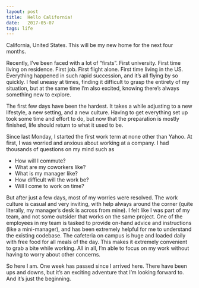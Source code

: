 ```yaml
---
layout: post
title:  Hello California!
date:   2017-05-07
tags: life
---
```


California, United States. This will be my new home for the next four months.

Recently, I’ve been faced with a lot of “firsts”. First university. First time living on residence. First job. First flight alone. First time living in the US. Everything happened in such rapid succession, and it’s all flying by so quickly. I feel uneasy at times, finding it difficult to grasp the entirety of my situation, but at the same time I’m also excited, knowing there’s always something new to explore.

The first few days have been the hardest. It takes a while adjusting to a new lifestyle, a new setting, and a new culture. Having to get everything set up took some time and effort to do, but now that the preparation is mostly finished, life should return to what it used to be.

Since last Monday, I started the first work term at none other than Yahoo. At first, I was worried and anxious about working at a company. I had thousands of questions on my mind such as

- How will I commute?
- What are my coworkers like?
- What is my manager like?
- How difficult will the work be?
- Will I come to work on time?

But after just a few days, most of my worries were resolved. The work culture is casual and very inviting, with help always around the corner (quite literally, my manager’s desk is across from mine). I felt like I was part of my team, and not some outsider that works on the same project. One of the employees in my team is tasked to provide on-hand advice and instructions (like a mini-manager), and has been extremely helpful for me to understand the existing codebase. The cafeteria on campus is huge and loaded daily with free food for all meals of the day. This makes it extremely convenient to grab a bite while working. All in all, I’m able to focus on my work without having to worry about other concerns.

So here I am. One week has passed since I arrived here. There have been ups and downs, but it’s an exciting adventure that I’m looking forward to. And it’s just the beginning.
